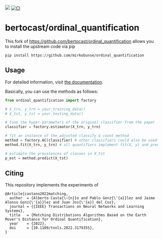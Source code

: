 [![](https://img.shields.io/badge/docs-stable-blue.svg)](https://mirkobunse.github.io/ordinal_quantification)
[![CI](https://github.com/mirkobunse/ordinal_quantification/actions/workflows/ci.yml/badge.svg)](https://github.com/mirkobunse/ordinal_quantification/actions/workflows/ci.yml)


# bertocast/ordinal_quantification

This fork of https://github.com/bertocast/ordinal_quantification allows you to install the upstream code via pip

```
pip install https://github.com/mirkobunse/ordinal_quantification
```


## Usage

For detailed information, visit [the documentation](https://mirkobunse.github.io/ordinal_quantification).

Basically, you can use the methods as follows:

```python
from ordinal_quantification import factory

# X_trn, y_trn = your_training_data()
# X_tst, y_tst = your_testing_data()

# tune the hyper-parameters of the original classifier from the paper
classifier = factory.estimator(X_trn, y_trn)

# fit an instance of the adjusted classify & count method
method = factory.AC(classifier) # other classifiers could also be used
method.fit(X_trn, y_trn) # all quantifiers implement fit(X, y) and predict(X)

# estimate the prevalences of classes in X_tst
p_est = method.predict(X_tst)
```


## Citing

This repository implements the experiments of

```
@Article{castano2022matching,
  author  = {Alberto Casta{\~{n}}o and Pablo Gonz{\'{a}}lez and Jaime Alonso Gonz{\'{a}}lez and Juan Jos{\'{e}} del Coz},
  journal = {{IEEE} Transactions on Neural Networks and Learning Systems},
  title   = {Matching Distributions Algorithms Based on the Earth Mover's Distance for Ordinal Quantification},
  year    = {2022},
  doi     = {10.1109/tnnls.2022.3179355},
}
```
